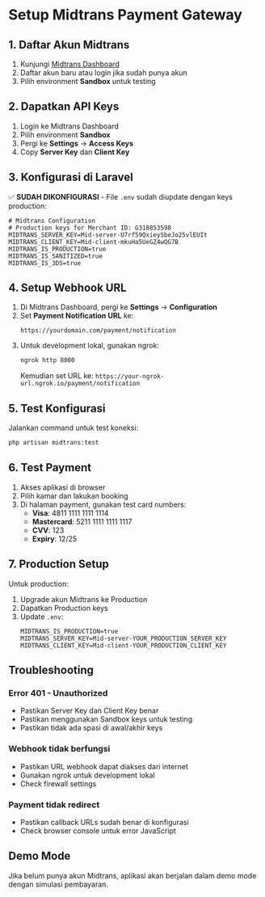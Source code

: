 # Setup Midtrans Payment Gateway

## 1. Daftar Akun Midtrans

1. Kunjungi [Midtrans Dashboard](https://dashboard.midtrans.com)
2. Daftar akun baru atau login jika sudah punya akun
3. Pilih environment **Sandbox** untuk testing

## 2. Dapatkan API Keys

1. Login ke Midtrans Dashboard
2. Pilih environment **Sandbox**
3. Pergi ke **Settings** → **Access Keys**
4. Copy **Server Key** dan **Client Key**

## 3. Konfigurasi di Laravel

✅ **SUDAH DIKONFIGURASI** - File `.env` sudah diupdate dengan keys production:

```env
# Midtrans Configuration
# Production keys for Merchant ID: G318853598
MIDTRANS_SERVER_KEY=Mid-server-U7rf59QxieySbeJo25vlEUIt
MIDTRANS_CLIENT_KEY=Mid-client-mkuHa5UeGZ4wQG7B
MIDTRANS_IS_PRODUCTION=true
MIDTRANS_IS_SANITIZED=true
MIDTRANS_IS_3DS=true
```

## 4. Setup Webhook URL

1. Di Midtrans Dashboard, pergi ke **Settings** → **Configuration**
2. Set **Payment Notification URL** ke:
   ```
   https://yourdomain.com/payment/notification
   ```
3. Untuk development lokal, gunakan ngrok:
   ```bash
   ngrok http 8000
   ```
   Kemudian set URL ke: `https://your-ngrok-url.ngrok.io/payment/notification`

## 5. Test Konfigurasi

Jalankan command untuk test koneksi:

```bash
php artisan midtrans:test
```

## 6. Test Payment

1. Akses aplikasi di browser
2. Pilih kamar dan lakukan booking
3. Di halaman payment, gunakan test card numbers:
   - **Visa**: 4811 1111 1111 1114
   - **Mastercard**: 5211 1111 1111 1117
   - **CVV**: 123
   - **Expiry**: 12/25

## 7. Production Setup

Untuk production:

1. Upgrade akun Midtrans ke Production
2. Dapatkan Production keys
3. Update `.env`:
   ```env
   MIDTRANS_IS_PRODUCTION=true
   MIDTRANS_SERVER_KEY=Mid-server-YOUR_PRODUCTION_SERVER_KEY
   MIDTRANS_CLIENT_KEY=Mid-client-YOUR_PRODUCTION_CLIENT_KEY
   ```

## Troubleshooting

### Error 401 - Unauthorized
- Pastikan Server Key dan Client Key benar
- Pastikan menggunakan Sandbox keys untuk testing
- Pastikan tidak ada spasi di awal/akhir keys

### Webhook tidak berfungsi
- Pastikan URL webhook dapat diakses dari internet
- Gunakan ngrok untuk development lokal
- Check firewall settings

### Payment tidak redirect
- Pastikan callback URLs sudah benar di konfigurasi
- Check browser console untuk error JavaScript

## Demo Mode

Jika belum punya akun Midtrans, aplikasi akan berjalan dalam demo mode dengan simulasi pembayaran.
